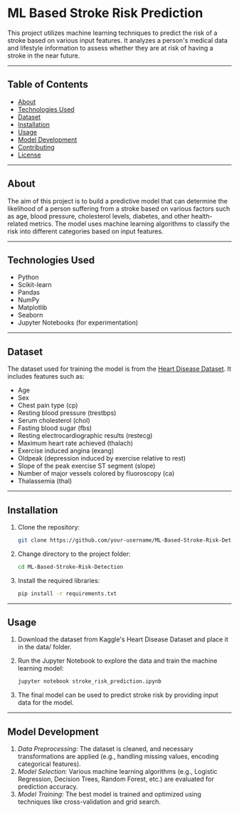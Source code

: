 # ML Based Stroke Risk Prediction

This project utilizes machine learning techniques to predict the risk of a stroke based on various input features. It analyzes a person's medical data and lifestyle information to assess whether they are at risk of having a stroke in the near future.

---

## Table of Contents

- [About](#about)
- [Technologies Used](#technologies-used)
- [Dataset](#dataset)
- [Installation](#installation)
- [Usage](#usage)
- [Model Development](#model-development)
- [Contributing](#contributing)
- [License](#license)

---

## About

The aim of this project is to build a predictive model that can determine the likelihood of a person suffering from a stroke based on various factors such as age, blood pressure, cholesterol levels, diabetes, and other health-related metrics. The model uses machine learning algorithms to classify the risk into different categories based on input features.

---

## Technologies Used

- Python
- Scikit-learn
- Pandas
- NumPy
- Matplotlib
- Seaborn
- Jupyter Notebooks (for experimentation)

---

## Dataset

The dataset used for training the model is from the [Heart Disease Dataset](https://www.kaggle.com/datasets/johnsmith88/heart-disease-dataset). It includes features such as:
- Age
- Sex
- Chest pain type (cp)
- Resting blood pressure (trestbps)
- Serum cholesterol (chol)
- Fasting blood sugar (fbs)
- Resting electrocardiographic results (restecg)
- Maximum heart rate achieved (thalach)
- Exercise induced angina (exang)
- Oldpeak (depression induced by exercise relative to rest)
- Slope of the peak exercise ST segment (slope)
- Number of major vessels colored by fluoroscopy (ca)
- Thalassemia (thal)

---

## Installation

1. Clone the repository:
   ```bash
   git clone https://github.com/your-username/ML-Based-Stroke-Risk-Detection.git

2. Change directory to the project folder:
   ```bash
   cd ML-Based-Stroke-Risk-Detection
   
3. Install the required libraries:
   ```bash
   pip install -r requirements.txt

---

## Usage

1. Download the dataset from Kaggle's Heart Disease Dataset and place it in the data/ folder.
2. Run the Jupyter Notebook to explore the data and train the machine learning model:
   
   ```bash
   jupyter notebook stroke_risk_prediction.ipynb
   
3. The final model can be used to predict stroke risk by providing input data for the model.

---

## Model Development

1. _Data Preprocessing:_
         The dataset is cleaned, and necessary transformations are applied (e.g., handling missing values, encoding categorical features).
3. _Model Selection:_
         Various machine learning algorithms (e.g., Logistic Regression, Decision Trees, Random Forest, etc.) are evaluated for prediction accuracy.
5. _Model Training:_
         The best model is trained and optimized using techniques like cross-validation and grid search.
